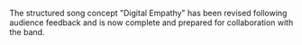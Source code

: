 The structured song concept "Digital Empathy" has been revised following audience feedback and is now complete and prepared for collaboration with the band.